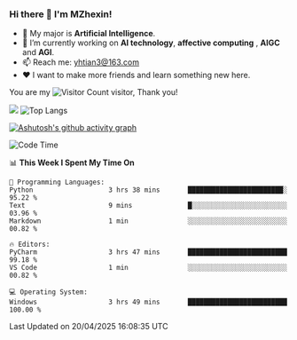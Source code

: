 ### Hi there 👋 I'm MZhexin!

- 💬 My major is **Artificial Intelligence**.
- 🔭 I’m currently working on **AI technology**, **affective computing** , **AIGC** and **AGI**.
- 📫 Reach me: <yhtian3@163.com>
- :heart: I want to make more friends and learn something new here.

You are my ![Visitor Count](https://profile-counter.glitch.me/MZhexin/count.svg) visitor, Thank you!

 ![](https://github-readme-stats.vercel.app/api?username=MZhexin&show_icons=true&theme=transparent) ![Top Langs](https://github-readme-stats.vercel.app/api/top-langs/?username=MZhexin&layout=compact&theme=tokyonight) 

[![Ashutosh's github activity graph](https://github-readme-activity-graph.vercel.app/graph?username=MZhexin)](https://github.com/ashutosh00710/github-readme-activity-graph)



<!--START_SECTION:waka-->
![Code Time](http://img.shields.io/badge/Code%20Time-364%20hrs%208%20mins-blue)

📊 **This Week I Spent My Time On** 

```text
💬 Programming Languages: 
Python                   3 hrs 38 mins       ████████████████████████░   95.22 % 
Text                     9 mins              █░░░░░░░░░░░░░░░░░░░░░░░░   03.96 % 
Markdown                 1 min               ░░░░░░░░░░░░░░░░░░░░░░░░░   00.82 % 

🔥 Editors: 
PyCharm                  3 hrs 47 mins       █████████████████████████   99.18 % 
VS Code                  1 min               ░░░░░░░░░░░░░░░░░░░░░░░░░   00.82 % 

💻 Operating System: 
Windows                  3 hrs 49 mins       █████████████████████████   100.00 % 
```


 Last Updated on 20/04/2025 16:08:35 UTC
<!--END_SECTION:waka-->


